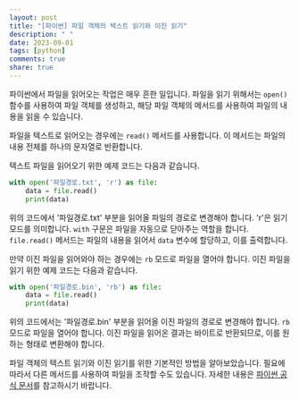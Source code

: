 ```yaml
---
layout: post
title: "[파이썬] 파일 객체의 텍스트 읽기와 이진 읽기"
description: " "
date: 2023-09-01
tags: [python]
comments: true
share: true
---
```


파이썬에서 파일을 읽어오는 작업은 매우 흔한 일입니다. 파일을 읽기 위해서는 `open()` 함수를 사용하여 파일 객체를 생성하고, 해당 파일 객체의 메서드를 사용하여 파일의 내용을 읽을 수 있습니다.

파일을 텍스트로 읽어오는 경우에는 `read()` 메서드를 사용합니다. 이 메서드는 파일의 내용 전체를 하나의 문자열로 반환합니다.

텍스트 파일을 읽어오기 위한 예제 코드는 다음과 같습니다.

```python
with open('파일경로.txt', 'r') as file:
    data = file.read()
    print(data)
```

위의 코드에서 '파일경로.txt' 부분을 읽어올 파일의 경로로 변경해야 합니다. 'r'은 읽기 모드를 의미합니다. `with` 구문은 파일을 자동으로 닫아주는 역할을 합니다. `file.read()` 메서드는 파일의 내용을 읽어서 `data` 변수에 할당하고, 이를 출력합니다.

만약 이진 파일을 읽어와야 하는 경우에는 `rb` 모드로 파일을 열어야 합니다. 이진 파일을 읽기 위한 예제 코드는 다음과 같습니다.

```python
with open('파일경로.bin', 'rb') as file:
    data = file.read()
    print(data)
```

위의 코드에서는 '파일경로.bin' 부분을 읽어올 이진 파일의 경로로 변경해야 합니다. `rb` 모드로 파일을 열어야 합니다. 이진 파일을 읽어온 결과는 바이트로 반환되므로, 이를 원하는 형태로 변환해야 합니다.

파일 객체의 텍스트 읽기와 이진 읽기를 위한 기본적인 방법을 알아보았습니다. 필요에 따라서 다른 메서드를 사용하여 파일을 조작할 수도 있습니다. 자세한 내용은 [파이썬 공식 문서](https://docs.python.org/3/tutorial/inputoutput.html#reading-and-writing-files)를 참고하시기 바랍니다.